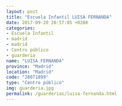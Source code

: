 ```yaml
---
layout: post
title: "Escuela Infantil LUISA FERNANDA"
date: 2017-09-20 20:57:05 +0200
categories:
- Escuela Infantil
- madrid
- madrid
- Centro público
- guarderia
name: "LUISA FERNANDA"
province: "Madrid"
location: "Madrid"
code: "28071899"
type: "Centro público"
img: guarderia.jpg
permalink: /guarderias/luisa-fernanda.html
---
```

